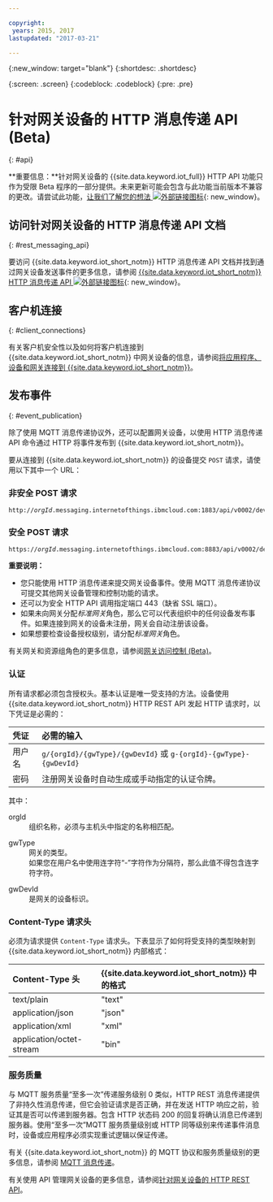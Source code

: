 ```yaml
---

copyright:
 years: 2015, 2017
lastupdated: "2017-03-21"

---
```


{:new_window: target="blank"}
{:shortdesc: .shortdesc}

{:screen: .screen}
{:codeblock: .codeblock}
{:pre: .pre}

# 针对网关设备的 HTTP 消息传递 API (Beta)
{: #api}

**重要信息：**针对网关设备的 {{site.data.keyword.iot_full}} HTTP API 功能只作为受限 Beta 程序的一部分提供。未来更新可能会包含与此功能当前版本不兼容的更改。请尝试此功能，[让我们了解您的想法 ![外部链接图标](../../../icons/launch-glyph.svg)](https://developer.ibm.com/answers/smart-spaces/17/internet-of-things.html){: new_window}。

## 访问针对网关设备的 HTTP 消息传递 API 文档
{: #rest_messaging_api}

要访问 {{site.data.keyword.iot_short_notm}} HTTP 消息传递 API 文档并找到通过网关设备发送事件的更多信息，请参阅 [{{site.data.keyword.iot_short_notm}} HTTP 消息传递 API ![外部链接图标](../../../icons/launch-glyph.svg)](https://docs.internetofthings.ibmcloud.com/apis/swagger/v0002/http-messaging.html){: new_window}。


## 客户机连接
{: #client_connections}

有关客户机安全性以及如何将客户机连接到 {{site.data.keyword.iot_short_notm}} 中网关设备的信息，请参阅[将应用程序、设备和网关连接到 {{site.data.keyword.iot_short_notm}}](../reference/security/connect_devices_apps_gw.html)。


## 发布事件
{: #event_publication}

除了使用 MQTT 消息传递协议外，还可以配置网关设备，以使用 HTTP 消息传递 API 命令通过 HTTP 将事件发布到 {{site.data.keyword.iot_short_notm}}。

要从连接到 {{site.data.keyword.iot_short_notm}} 的设备提交 `POST` 请求，请使用以下其中一个 URL：

### 非安全 POST 请求
<pre class="pre"><code class="hljs">http://<var class="keyword varname">orgId</var>.messaging.internetofthings.ibmcloud.com:1883/api/v0002/device/types/<var class="keyword varname">typeId</var>/devices/<var class="keyword varname">deviceId</var>/events/<var class="keyword varname">eventId</var></code></pre>

### 安全 POST 请求
<pre class="pre"><code class="hljs">https://<var class="keyword varname">orgId</var>.messaging.internetofthings.ibmcloud.com:8883/api/v0002/device/types/<var class="keyword varname">typeId</var>/devices/<var class="keyword varname">deviceId</var>/events/<var class="keyword varname">eventId</var></code></pre>

**重要说明：**
- 您只能使用 HTTP 消息传递来提交网关设备事件。使用 MQTT 消息传递协议可提交其他网关设备管理和控制功能的请求。
- 还可以为安全 HTTP API 调用指定端口 443（缺省 SSL 端口）。
- 如果未向网关分配*标准网关*角色，那么它可以代表组织中的任何设备发布事件。如果连接到网关的设备未注册，网关会自动注册该设备。
- 如果想要检查设备授权级别，请分配*标准网关*角色。

有关网关和资源组角色的更多信息，请参阅[网关访问控制 (Beta)](../gateways/gateway-access-control.html)。

### 认证

所有请求都必须包含授权头。基本认证是唯一受支持的方法。设备使用 {{site.data.keyword.iot_short_notm}} HTTP REST API 发起 HTTP 请求时，以下凭证是必需的：

|凭证|必需的输入|
|:---|:---|
|用户名| `g/{orgId}/{gwType}/{gwDevId}` 或 `g-{orgId}-{gwType}-{gwDevId}`
|密码| 注册网关设备时自动生成或手动指定的认证令牌。

其中：

<dl>
<dt>orgId</dt>  
<dd>组织名称，必须与主机头中指定的名称相匹配。</dd>

<p></p>
<dt>gwType</dt>  
<dd>网关的类型。</dd>
<dd>如果您在用户名中使用连字符“-”字符作为分隔符，那么此值不得包含连字符字符。</dd>
<p></p>
<dt>gwDevId</dt>  
<dd>是网关的设备标识。</dd>
</dl>


### Content-Type 请求头

必须为请求提供 `Content-Type` 请求头。下表显示了如何将受支持的类型映射到 {{site.data.keyword.iot_short_notm}} 内部格式：

|Content-Type 头|{{site.data.keyword.iot_short_notm}} 中的格式|
|:---|:---|
|text/plain|"text"
|application/json| "json"
|application/xml | "xml"
|application/octet-stream|"bin"

### 服务质量

与 MQTT 服务质量“至多一次”传递服务级别 0 类似，HTTP REST 消息传递提供了非持久性消息传递，但它会验证请求是否正确，并在发送 HTTP 响应之前，验证其是否可以传递到服务器。包含 HTTP 状态码 200 的回复将确认消息已传递到服务器。使用“至多一次”MQTT 服务质量级别或 HTTP 同等级别来传递事件消息时，设备或应用程序必须实现重试逻辑以保证传递。

有关 {{site.data.keyword.iot_short_notm}} 的 MQTT 协议和服务质量级别的更多信息，请参阅 [MQTT 消息传递](../reference/mqtt/index.html)。

有关使用 API 管理网关设备的更多信息，请参阅[针对网关设备的 HTTP REST API](../gateways/gw_api.html)。
